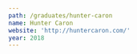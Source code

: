 ```yaml
---
path: /graduates/hunter-caron
name: Hunter Caron
website: 'http://huntercaron.com/'
year: 2018
---
```


